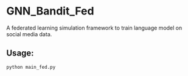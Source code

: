 # GNN_Bandit_Fed 

A federated learning simulation framework to train language model on social media data.


## Usage:
```python
python main_fed.py
```
